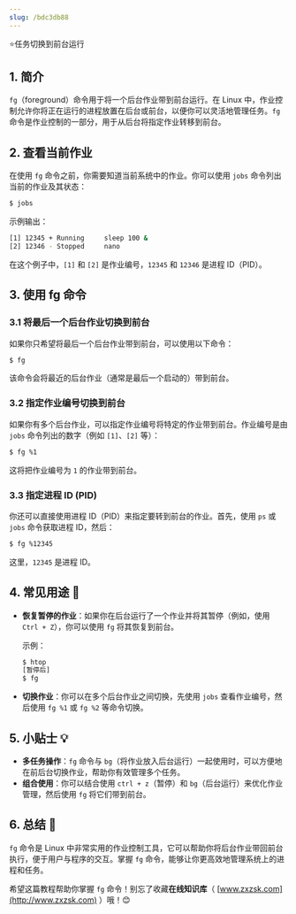 ```yaml
---
slug: /bdc3db88
---
```

⭐任务切换到前台运行

## 1. 简介

`fg`（foreground）命令用于将一个后台作业带到前台运行。在 Linux 中，作业控制允许你将正在运行的进程放置在后台或前台，以便你可以灵活地管理任务。`fg` 命令是作业控制的一部分，用于从后台将指定作业转移到前台。

## 2. 查看当前作业

在使用 `fg` 命令之前，你需要知道当前系统中的作业。你可以使用 `jobs` 命令列出当前的作业及其状态：

```bash
$ jobs
```

示例输出：

```bash
[1] 12345 + Running     sleep 100 &
[2] 12346 - Stopped     nano
```

在这个例子中，`[1]` 和 `[2]` 是作业编号，`12345` 和 `12346` 是进程 ID（PID）。

## 3. 使用 fg 命令

### 3.1 将最后一个后台作业切换到前台

如果你只希望将最后一个后台作业带到前台，可以使用以下命令：

```bash
$ fg
```

该命令会将最近的后台作业（通常是最后一个启动的）带到前台。

### 3.2 指定作业编号切换到前台

如果你有多个后台作业，可以指定作业编号将特定的作业带到前台。作业编号是由 `jobs` 命令列出的数字（例如 `[1]`、`[2]` 等）：

```bash
$ fg %1
```

这将把作业编号为 `1` 的作业带到前台。

### 3.3 指定进程 ID (PID)

你还可以直接使用进程 ID（PID）来指定要转到前台的作业。首先，使用 `ps` 或 `jobs` 命令获取进程 ID，然后：

```bash
$ fg %12345
```

这里，`12345` 是进程 ID。

## 4. 常见用途 📝

- **恢复暂停的作业**：如果你在后台运行了一个作业并将其暂停（例如，使用 `Ctrl + Z`），你可以使用 `fg` 将其恢复到前台。
  
  示例：
  ```bash
  $ htop
  [暂停后]
  $ fg
  ```

- **切换作业**：你可以在多个后台作业之间切换，先使用 `jobs` 查看作业编号，然后使用 `fg %1` 或 `fg %2` 等命令切换。

## 5. 小贴士 💡

- **多任务操作**：`fg` 命令与 `bg`（将作业放入后台运行）一起使用时，可以方便地在前后台切换作业，帮助你有效管理多个任务。
- **组合使用**：你可以结合使用 `ctrl + z`（暂停）和 `bg`（后台运行）来优化作业管理，然后使用 `fg` 将它们带到前台。

## 6. 总结 🎯

`fg` 命令是 Linux 中非常实用的作业控制工具，它可以帮助你将后台作业带回前台执行，便于用户与程序的交互。掌握 `fg` 命令，能够让你更高效地管理系统上的进程和任务。

希望这篇教程帮助你掌握 `fg` 命令！别忘了收藏**在线知识库**（ [www.zxzsk.com](http://www.zxzsk.com) ）哦！😊
